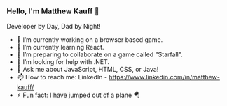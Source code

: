 ### Hello, I'm Matthew Kauff 👋
Developer by Day, Dad by Night!

- 🔭 I’m currently working on a browser based game.
- 🌱 I’m currently learning React.
- 👯 I’m preparing to collaborate on a game called "Starfall".
- 🤔 I’m looking for help with .NET.
- 💬 Ask me about JavaScript, HTML, CSS, or Java!
- 📫 How to reach me: LinkedIn - https://www.linkedin.com/in/matthew-kauff/
- ⚡ Fun fact: I have jumped out of a plane 🪂
